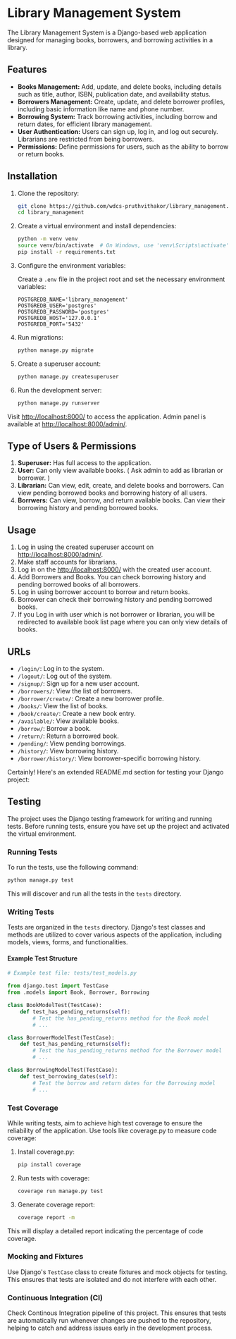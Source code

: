 # Library Management System

The Library Management System is a Django-based web application designed for managing books, borrowers, and borrowing activities in a library.

## Features

- **Books Management:** Add, update, and delete books, including details such as title, author, ISBN, publication date, and availability status.
- **Borrowers Management:** Create, update, and delete borrower profiles, including basic information like name and phone number.
- **Borrowing System:** Track borrowing activities, including borrow and return dates, for efficient library management.
- **User Authentication:** Users can sign up, log in, and log out securely. Librarians are restricted from being borrowers.
- **Permissions:** Define permissions for users, such as the ability to borrow or return books.

## Installation

1. Clone the repository:

    ```bash
    git clone https://github.com/wdcs-pruthvithakor/library_management.git
    cd library_management
    ```

2. Create a virtual environment and install dependencies:

    ```bash
    python -m venv venv
    source venv/bin/activate  # On Windows, use 'venv\Scripts\activate'
    pip install -r requirements.txt
    ```

3. Configure the environment variables:

    Create a `.env` file in the project root and set the necessary environment variables:

    ```env
    POSTGREDB_NAME='library_management'
    POSTGREDB_USER='postgres'
    POSTGREDB_PASSWORD='postgres'
    POSTGREDB_HOST='127.0.0.1'
    POSTGREDB_PORT='5432'
    ```

4. Run migrations:

    ```bash
    python manage.py migrate
    ```

5. Create a superuser account:

    ```bash
    python manage.py createsuperuser
    ```

6. Run the development server:

    ```bash
    python manage.py runserver
    ```

Visit [http://localhost:8000/](http://localhost:8000/) to access the application. Admin panel is available at [http://localhost:8000/admin/](http://localhost:8000/admin/).

## Type of Users & Permissions

1. **Superuser:** Has full access to the application.
2. **User:** Can only view available books. ( Ask admin to add as librarian or borrower. )
3. **Librarian:** Can view, edit, create, and delete books and borrowers. Can view pending borrowed books and borrowing history of all users.
4. **Borrwers:** Can view, borrow, and return available books. Can view their borrowing history and pending borrowed books.

## Usage

1. Log in using the created superuser account on [http://localhost:8000/admin/](http://localhost:8000/admin/).
2. Make staff accounts for librarians.
3. Log in on the [http://localhost:8000/](http://localhost:8000/) with the created user account.
4. Add Borrowers and Books. You can check borrowing history and pending borrowed books of all borrowers.
5. Log in using borrower account to borrow and return books.
6. Borrower can check their borrowing history and pending borrowed books.
7. If you Log in with user which is not borrower or librarian, you will be redirected to available book list page where you can only view details of books.

## URLs

- `/login/`: Log in to the system.
- `/logout/`: Log out of the system.
- `/signup/`: Sign up for a new user account.
- `/borrowers/`: View the list of borrowers.
- `/borrower/create/`: Create a new borrower profile.
- `/books/`: View the list of books.
- `/book/create/`: Create a new book entry.
- `/available/`: View available books.
- `/borrow/`: Borrow a book.
- `/return/`: Return a borrowed book.
- `/pending/`: View pending borrowings.
- `/history/`: View borrowing history.
- `/borrower/history/`: View borrower-specific borrowing history.

Certainly! Here's an extended README.md section for testing your Django project:

## Testing

The project uses the Django testing framework for writing and running tests. Before running tests, ensure you have set up the project and activated the virtual environment.

### Running Tests

To run the tests, use the following command:

```bash
python manage.py test
```

This will discover and run all the tests in the `tests` directory.

### Writing Tests

Tests are organized in the `tests` directory. Django's test classes and methods are utilized to cover various aspects of the application, including models, views, forms, and functionalities.

#### Example Test Structure

```python
# Example test file: tests/test_models.py

from django.test import TestCase
from .models import Book, Borrower, Borrowing

class BookModelTest(TestCase):
    def test_has_pending_returns(self):
        # Test the has_pending_returns method for the Book model
        # ...

class BorrowerModelTest(TestCase):
    def test_has_pending_returns(self):
        # Test the has_pending_returns method for the Borrower model
        # ...

class BorrowingModelTest(TestCase):
    def test_borrowing_dates(self):
        # Test the borrow and return dates for the Borrowing model
        # ...
```

### Test Coverage

While writing tests, aim to achieve high test coverage to ensure the reliability of the application. Use tools like coverage.py to measure code coverage:

1. Install coverage.py:

    ```bash
    pip install coverage
    ```

2. Run tests with coverage:

    ```bash
    coverage run manage.py test
    ```

3. Generate coverage report:

    ```bash
    coverage report -m
    ```

This will display a detailed report indicating the percentage of code coverage.

### Mocking and Fixtures

Use Django's `TestCase` class to create fixtures and mock objects for testing. This ensures that tests are isolated and do not interfere with each other.

### Continuous Integration (CI)

Check Continous Integration pipeline of this project. This ensures that tests are automatically run whenever changes are pushed to the repository, helping to catch and address issues early in the development process.